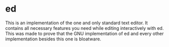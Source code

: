 # ed

This is an implementation of the one and only standard text editor. It contains all necessary features you need while editing interactively with ed. This was made to prove that the GNU implementation of ed and every other implementation besides this one is bloatware.
